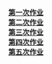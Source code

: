 **[第一次作业](page/hw1)**  
**[第二次作业](page/hw2)**  
**[第三次作业](page/hw3)**  
**[第四次作业](page/hw4)**  
**[第五次作业](page/hw5)**  
